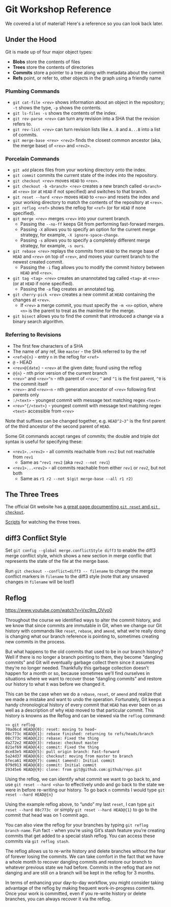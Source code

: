 # Git Workshop Reference

We covered a lot of material! Here's a reference so you can look back later.

## Under the Hood

Git is made up of four major object types:

* **Blobs** store the contents of files
* **Trees** store the contents of directories
* **Commits** store a pointer to a tree along with metadata about the commit
* **Refs** point, or refer to, other objects in the graph using a friendly name

### Plumbing Commands

* `git cat-file <rev>` shows information about an object in the repository; `-t` shows the type, `-p` shows the contents.
* `git ls-files -s` shows the contents of the index.
* `git rev-parse <rev>` can turn any revision into a SHA that the revision refers to.
* `git rev-list <rev>` can turn revision lists like `A..B` and `A...B` into a list of commits.
* `git merge-base <rev> <rev2>` finds the closest common ancestor (aka, the merge base) of `<rev>` and `<rev2>`.

### Porcelain Commands

* `git add` places files from your working directory onto the index.
* `git commit` commits the current state of the index into the repository.
* `git checkout <rev>` moves `HEAD` to `<rev>`.
* `git checkout -b <branch> <rev>` creates a new branch called `<branch>` at `<rev>` (or at `HEAD` if not specified) and switches to that branch.
* `git reset --hard <rev>` moves `HEAD` to `<rev>` and resets the index and your working directory to match the contents of the repository at `<rev>`.
* `git reflog <ref>` shows the reflog for `<ref>` (or for `HEAD` if none specified).
* `git merge <rev>` merges `<rev>` into your current branch.
  * Passing the `--no-ff` keeps Git from performing fast-forward merges.
  * Passing `-X` allows you to specify an option for the current merge strategy, for example, `-X ignore-space-change`.
  * Passing `-s` allows you to specify a completely different merge strategy, for example, `-s ours`.
* `git rebase <rev>` replays the commits from `HEAD` to the merge base of `HEAD` and `<rev>` on top of `<rev>`, and moves your current branch to the newest created commit.
  * Passing the `-i` flag allows you to modify the commit history between `HEAD` and `<rev>`.
* `git tag <tag> <rev>` creates an unannotated tag called `<tag>` at `<rev>` (or at `HEAD` if none specified).
  * Passing the `-a` flag creates an annotated tag.
* `git cherry-pick <rev>` creates a new commit at `HEAD` containing the changes at `<rev>`.
  * If `<rev>` a merge commit, you must specify the `-m <n>` option, where `<n>` is the parent to treat as the mainline for the merge.
* `git bisect` allows you to find the commit that introduced a change via a binary search algorithm.

### Referring to Revisions

* The first few characters of a SHA
* The name of any ref, like `master` - the SHA referred to by the ref
* `<ref>@{n}` - entry `n` in the reflog for `<ref>`
* `@` - HEAD
* `<rev>@{date}` - `<rev>` at the given date; found using the reflog
* `@{n}` - nth prior version of the current branch
* `<rev>^` and `<rev>^n` - nth parent of `<rev>`; `^` and `^1` is the first parent, `^0` is the commit itself
* `<rev>~` and `<rev>~n` - nth generation ancestor of `<rev>` following first parents only
* `:/<text>` - youngest commit with message text matching regex `<text>`
* `<rev>^{/<text>}` - youngest commit with message text matching regex `<text>` accessible from `<rev>`

Note that suffixes can be changed together, e.g. `HEAD^2~3^` is the first parent of the third ancestor of the second parent of `HEAD`.

Some Git commands accept ranges of commits; the double and triple dot syntax is useful for specifying these:
* `<rev1>..<rev2>` - all commits reachable from `rev2` but not reachable from `rev1`
  * Same as `^rev1 rev2` (aka `rev2 --not rev1`)
* `<rev1>...<rev2>` - all commits reachable from either `rev1` or `rev2`, but not both
  * Same as `r1 r2 --not $(git merge-base --all r1 r2)`

## The Three Trees

The official Git website has [a great page documenting `git reset` and `git checkout`](https://git-scm.com/book/en/v2/Git-Tools-Reset-Demystified).

[Scripts](https://github.com/git-school/workshop-reference/blob/master/three-trees-watch-scripts.md) for watching the three trees.

## diff3 Conflict Style

Set `git config --global merge.conflictStyle diff3` to enable the diff3 merge conflict style, which shows a new section in merge conflic that represents the state of the file at the merge base.

Run `git checkout --conflict=diff3 -- filename` to change the merge conflict markers in `filename` to the diff3 style (note that any unsaved changes in `filename` will be lost!)

## Reflog

https://www.youtube.com/watch?v=Vxc9m_OVyo0

Throughout the course we identified ways to alter the commit history, and we know that since commits are immutable in Git, when we change our Git history with commands like `reset`, `rebase`, and `amend`, what we’re really doing is changing what our branch reference is pointing to, sometimes creating new commits in the process.

But what happens to the old commits that used to be in our branch history? Well if there is no longer a branch pointing to them, they become "dangling commits" and Git will eventually garbage collect them since it assumes they’re no longer needed. Thankfully this garbage collection doesn’t happen for a month or so, because sometimes we’ll find ourselves in situations where we want to recover those “dangling commits” and restore our history to what it was before we changed it.

This can be the case when we do a `rebase`, `reset`, or `amend` and realize that we made a mistake and want to undo the operation. Fortunately, Git keeps a handy chronological history of every commit that `HEAD` has ever been on as well as a description of why `HEAD` moved to that particular commit. This history is knowns as the Reflog and can be viewed via the `reflog` command:

```
>> git reflog
70ad6cd HEAD@{0}: reset: moving to head~
08c773c HEAD@{1}: rebase finished: returning to refs/heads/branch
08c773c HEAD@{2}: rebase: Fixed the thing
da272e2 HEAD@{3}: rebase: checkout master
821ef69 HEAD@{4}: commit: Fixed the thing
dce83e5 HEAD@{5}: pull origin branch: Fast-forward
5a24d37 HEAD@{6}: checkout: moving from master to branch
5feca61 HEAD@{7}: commit (amend): Initial commit
079d913 HEAD@{8}: commit: Initial commit
29345e6 HEAD@{9}: clone: from git@github.com:github/repo.git
```

Using the reflog, we can identify what commit we want to go back to, and use `git reset --hard <sha>` to effectively undo and go back to the state we were in before re-writing our history. To go back `n` commits I would type `git reset --hard HEAD@{n}`

Using the example reflog above, to “undo” my last `reset`, I can type `git reset --hard 08c773c
 ` or simply `git reset --hard HEAD@{1}` to go to the commit that head was on 1 commit ago.

You can also view the reflog for your branches by typing `git reflog branch-name`. Fun fact - when you’re using Git’s stash feature you’re creating commits that get added to a special stash reflog. You can access these commits via `git reflog stash`.

The reflog allows us to re-write history and delete branches without the fear of forever losing the commits. We can take comfort in the fact that we have a whole month to recover dangling commits and restore our branch to whatever previous state we had before. Commits in the reflog that are not danging and are still on a branch will be kept in the reflog for 3 months.

In terms of enhancing your day-to-day workflow, you might consider taking advantage of the reflog by making frequent work-in-progress commits. Once your work is committed, even if you re-write history or delete branches, you can always recover it via the reflog.
